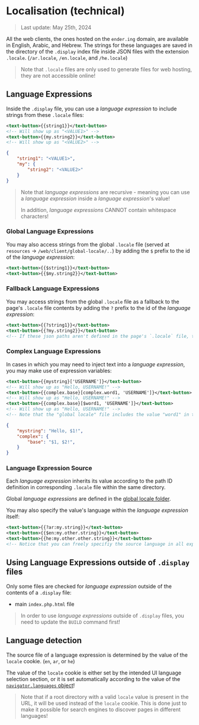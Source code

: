# Localisation (technical)

> Last update: May 25th, 2024

All the web clients, the ones hosted on the `ender.ing` domain, are available in English, Arabic, and Hebrew. The strings for these languages are saved in the directory of the `.display` index file inside JSON files with the extension `.locale`. (`/ar.locale`, `/en.locale`, and `/he.locale`)

> Note that `.locale` files are only used to generate files for web hosting, they are not accessible online!

## Language Expressions

Inside the `.display` file, you can use a *language expression* to include strings from these `.locale` files:

```xml
<text-button>{{string1}}</text-button>
<!-- Will show up as "<VALUE1>" -->
<text-button>{{my.string2}}</text-button>
<!-- Will show up as "<VALUE2>" -->
```

```json
{
    "string1": "<VALUE1>",
    "my": {
        "string2": "<VALUE2>"
    }
}
```

> Note that *language expressions* are recursive - meaning you can use a *language expression* inside a *language expression*'s value!
>
> In addition, *language expressions* CANNOT contain whitespace characters!

### Global Language Expressions

You may also access strings from the global `.locale` file (served at `resources` -> `/web/client/global-locale/..`) by adding the `$` prefix to the id of the *language expression*:

```xml
<text-button>{{$string1}}</text-button>
<text-button>{{$my.string2}}</text-button>
```

### Fallback Language Expressions

You may access strings from the global `.locale` file as a fallback to the page's `.locale` file contents by adding the `?` prefix to the id of the *language expression*:

```xml
<text-button>{{?string1}}</text-button>
<text-button>{{?my.string2}}</text-button>
<!-- If these json paths aren't defined in the page's `.locale` file, then the value of these json paths in the global `.locale` file will be provided as a fallback! -->
```

### Complex Language Expressions

In cases in which you may need to inject text into a *language expression*, you may make use of expression variables:

```xml
<text-button>{{mystring}['USERNAME']}</text-button>
<!-- Will show up as "Hello, USERNAME!" -->
<text-button>{{complex.base}[complex.word1, 'USERNAME']}</text-button>
<!-- Will show up as "Hello, USERNAME!" -->
<text-button>{{complex.base}[$word1, 'USERNAME']}</text-button>
<!-- Will show up as "Hello, USERNAME!" -->
<!-- Note that the "global locale" file includes the value "word1" in this example -->
```

```json
{
    "mystring": "Hello, $1!",
    "complex": {
        "base": "$1, $2!",
    }
}
```

### Language Expression Source

Each *language expression* inherits its value according to the path ID definition in corresponding `.locale` file within the same directory.

Global *language expressions* are defined in the [global locale folder](https://github.com/Ender-ing/render-activity/tree/main/global/locale).

You may also specify the value's language within the *language expression* itself:

```xml
<text-button>{{?ar:my.string}}</text-button>
<text-button>{{$en:my.other.string}}</text-button>
<text-button>{{he:my.other.other.string}}</text-button>
<!-- Notice that you can freely specifiy the source language in all expression types! -->
```

## Using Language Expressions outside of `.display` files

Only some files are checked for *language expression* outside of the contents of a `.display` file:

- main `index.php.html` file

> In order to use *language expressions* outside of `.display` files, you need to update the `BUILD` command first!

## Language detection

The source file of a language expression is determined by the value of the `locale` cookie. (`en`, `ar`, or `he`)

The value of the `locale` cookie is either set by the intended UI language selection section, or it is set automatically according to the value of the [`navigator.languages` object](https://developer.mozilla.org/en-US/docs/Web/API/Navigator/languages)!

> Note that if a root directory with a valid `locale` value is present in the URL, it will be used instead of the `locale` cookie. This is done just to make it possible for search engines to discover pages in different languages!

